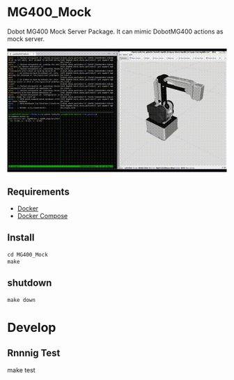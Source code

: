 # MG400_Mock

Dobot MG400 Mock Server Package.
It can mimic DobotMG400 actions as mock server.

![Image](media/mg400_mock.gif)

## Requirements
- [Docker](https://docs.docker.com/get-docker/)
- [Docker Compose](https://docs.docker.com/compose/install/)



## Install

```console
cd MG400_Mock
make
```

## shutdown

```console
make down
```


# Develop

## Rnnnig Test
make test
